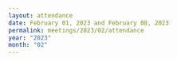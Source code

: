 ```yaml
---
layout: attendance
date: February 01, 2023 and February 08, 2023
permalink: meetings/2023/02/attendance
year: "2023"
month: "02"
---
```


